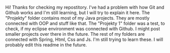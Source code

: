 Hi!
Thanks for checking my repostitory. I've had a problem with how Git and Github works and I'm still learning, but I will try to explain it here.
The "Projekty" folder contains most of my Java projects. They are mostly connected with OOP and stuff like that.
The "Projekty 1" folder was a test, to check, if my eclipse environment was connected with Github. I might post smaller projects over there in the future.
The rest of my folders are connected with Spring, Html, Css and Js. I'm still trying to learn these.
I will probably edit this readme in the future.
